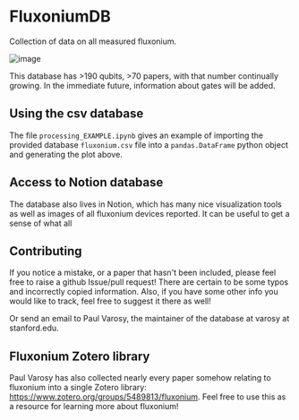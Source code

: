 # FluxoniumDB

Collection of data on all measured fluxonium.

![image](https://github.com/user-attachments/assets/e4823539-9470-4243-a3b1-bcdab402650f)

This database has >190 qubits, >70 papers, with that number continually growing. In the immediate future, information about gates will be added.

## Using the csv database

The file `processing_EXAMPLE.ipynb` gives an example of importing the provided database `fluxonium.csv` file into a `pandas.DataFrame` python object and generating the plot above. 

## Access to Notion database

The database also lives in Notion, which has many nice visualization tools as well as images of all fluxonium devices reported. It can be useful to get a sense of what all  

## Contributing

If you notice a mistake, or a paper that hasn't been included, please feel free to raise a github Issue/pull request! There are certain to be some typos and incorrectly copied information. Also, if you have some other info you would like to track, feel free to suggest it there as well!

Or send an email to Paul Varosy, the maintainer of the database at varosy at stanford.edu.

## Fluxonium Zotero library

Paul Varosy has also collected nearly every paper somehow relating to fluxonium into a single Zotero library: https://www.zotero.org/groups/5489813/fluxonium. Feel free to use this as a resource for learning more about fluxonium!
